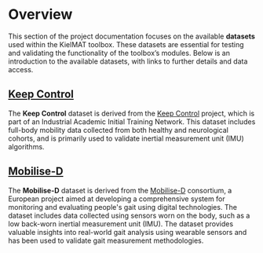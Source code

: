 # Overview

This section of the project documentation focuses on the available **datasets** used within the KielMAT toolbox. These datasets are essential for testing and validating the functionality of the toolbox’s modules. Below is an introduction to the available datasets, with links to further details and data access.


## [Keep Control](keepcontrol.md)

The **Keep Control** dataset is derived from the [Keep Control](https://www.keep-control.eu/) project, which is part of an Industrial Academic Initial Training Network. This dataset includes full-body mobility data collected from both healthy and neurological cohorts, and is primarily used to validate inertial measurement unit (IMU) algorithms.

## [Mobilise-D](mobilised.md)

The **Mobilise-D** dataset is derived from the [Mobilise-D](https://mobilise-d.eu/) consortium, a European project aimed at developing a comprehensive system for monitoring and evaluating people's gait using digital technologies. The dataset includes data collected using sensors worn on the body, such as a low back-worn inertial measurement unit (IMU). The dataset provides valuable insights into real-world gait analysis using wearable sensors and has been used to validate gait measurement methodologies.
